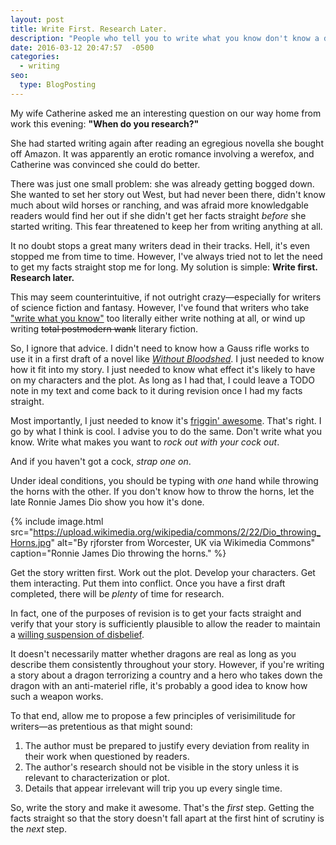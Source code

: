 ```yaml
---
layout: post
title: Write First. Research Later.
description: "People who tell you to write what you know don't know a damn thing."
date: 2016-03-12 20:47:57  -0500
categories: 
  - writing
seo:
  type: BlogPosting
---
```

My wife Catherine asked me an interesting question on our way home from work this evening: **"When do you research?"** 

She had started writing again after reading an egregious novella she bought off Amazon. It was apparently an erotic romance involving a werefox, and Catherine was convinced she could do better.

There was just one small problem: she was already getting bogged down. She wanted to set her story out West, but had never been there, didn't know much about wild horses or ranching, and was afraid more knowledgable readers would find her out if she didn't get her facts straight *before* she started writing. This fear threatened to keep her from writing anything at all.

It no doubt stops a great many writers dead in their tracks. Hell, it's even stopped me from time to time. However, I've always tried not to let the need to get my facts straight stop me for long. My solution is simple: **Write first. Research later.**

This may seem counterintuitive, if not outright crazy&mdash;especially for writers of science fiction and fantasy. However, I've found that writers who take ["write what you know"](https://litreactor.com/columns/write-what-you-like-why-write-what-you-know-is-bad-advice) too literally either write nothing at all, or wind up writing ~~total postmodern wank~~ literary fiction.

So, I ignore that advice. I didn't need to know how a Gauss rifle works to use it in a first draft of a novel like [*Without Bloodshed*](/stories/starbreaker/without-bloodshed/). I just needed to know how it fit into my story. I just needed to know what effect it's likely to have on my characters and the plot. As long as I had that, I could leave a TODO note in my text and come back to it during revision once I had my facts straight.

Most importantly, I just needed to know it's [friggin' awesome](http://tvtropes.org/pmwiki/pmwiki.php/Main/RuleOfCool). That's right. I go by what I think is cool. I advise you to do the same. Don't write what you know. Write what makes you want to *rock out with your cock out*. 

And if you haven't got a cock, *strap one on*.

Under ideal conditions, you should be typing with *one* hand while throwing the horns with the other. If you don't know how to throw the horns, let the late Ronnie James Dio show you how it's done.

{% include image.html src="https://upload.wikimedia.org/wikipedia/commons/2/22/Dio_throwing_Horns.jpg" alt="By rjforster from Worcester, UK via Wikimedia Commons" caption="Ronnie James Dio throwing the horns." %}

Get the story written first. Work out the plot. Develop your characters. Get them interacting. Put them into conflict. Once you have a first draft completed, there will be *plenty* of time for research.

In fact, one of the purposes of revision is to get your facts straight and verify that your story is sufficiently plausible to allow the reader to maintain a [willing suspension of disbelief](https://en.wikipedia.org/wiki/Suspension_of_disbelief). 

It doesn't necessarily matter whether dragons are real as long as you describe them consistently throughout your story. However, if you're writing a story about a dragon terrorizing a country and a hero who takes down the dragon with an anti-materiel rifle, it's probably a good idea to know how such a weapon works.

To that end, allow me to propose a few principles of verisimilitude for writers&mdash;as pretentious as that might sound:

  1. The author must be prepared to justify every deviation from reality in their work when questioned by readers.
  2. The author's research should not be visible in the story unless it is relevant to characterization or plot.
  3. Details that appear irrelevant will trip you up every single time.

So, write the story and make it awesome. That's the *first* step. Getting the facts straight so that the story doesn't fall apart at the first hint of scrutiny is the *next* step.